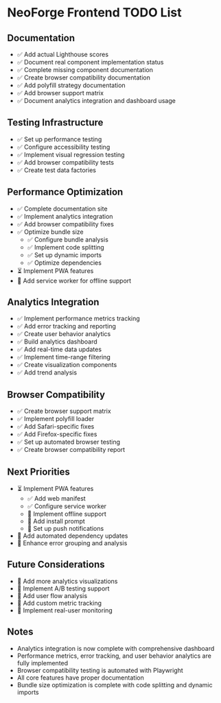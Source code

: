 # NeoForge Frontend TODO List

## Documentation
- ✅ Add actual Lighthouse scores
- ✅ Document real component implementation status
- ✅ Complete missing component documentation
- ✅ Create browser compatibility documentation
- ✅ Add polyfill strategy documentation
- ✅ Add browser support matrix
- ✅ Document analytics integration and dashboard usage

## Testing Infrastructure
- ✅ Set up performance testing
- ✅ Configure accessibility testing
- ✅ Implement visual regression testing
- ✅ Add browser compatibility tests
- ✅ Create test data factories

## Performance Optimization
- ✅ Complete documentation site
- ✅ Implement analytics integration
- ✅ Add browser compatibility fixes
- ✅ Optimize bundle size
  - ✅ Configure bundle analysis
  - ✅ Implement code splitting
  - ✅ Set up dynamic imports
  - ✅ Optimize dependencies
- ⏳ Implement PWA features
- 🔲 Add service worker for offline support

## Analytics Integration
- ✅ Implement performance metrics tracking
- ✅ Add error tracking and reporting
- ✅ Create user behavior analytics
- ✅ Build analytics dashboard
- ✅ Add real-time data updates
- ✅ Implement time-range filtering
- ✅ Create visualization components
- ✅ Add trend analysis

## Browser Compatibility
- ✅ Create browser support matrix
- ✅ Implement polyfill loader
- ✅ Add Safari-specific fixes
- ✅ Add Firefox-specific fixes
- ✅ Set up automated browser testing
- ✅ Create browser compatibility report

## Next Priorities
- ⏳ Implement PWA features
  - ✅ Add web manifest
  - ✅ Configure service worker
  - 🔲 Implement offline support
  - 🔲 Add install prompt
  - 🔲 Set up push notifications
- 🔲 Add automated dependency updates
- 🔲 Enhance error grouping and analysis

## Future Considerations
- 🔲 Add more analytics visualizations
- 🔲 Implement A/B testing support
- 🔲 Add user flow analysis
- 🔲 Add custom metric tracking
- 🔲 Implement real-user monitoring

## Notes
- Analytics integration is now complete with comprehensive dashboard
- Performance metrics, error tracking, and user behavior analytics are fully implemented
- Browser compatibility testing is automated with Playwright
- All core features have proper documentation
- Bundle size optimization is complete with code splitting and dynamic imports 